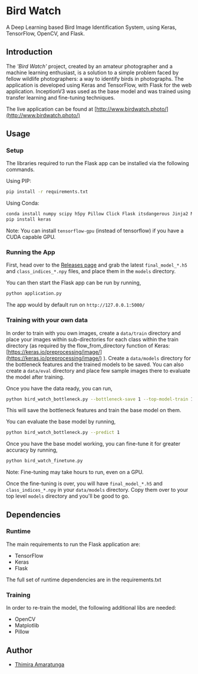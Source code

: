 # Bird Watch

A Deep Learning based Bird Image Identification System, using Keras, TensorFlow, OpenCV, and Flask.

## Introduction

The *'Bird Watch'* project, created by an amateur photographer and a machine learning enthusiast, is a solution to a simple problem faced by fellow wildlife photographers: a way to identify birds in photographs. The application is developed using Keras and TensorFlow, with Flask for the web application. InceptionV3 was used as the base model and was trained using transfer learning and fine-tuning techniques.

The live application can be found at [http://www.birdwatch.photo/](http://www.birdwatch.photo/)

## Usage

### Setup

The libraries required to run the Flask app can be installed via the following commands.

Using PIP:
```bash
pip install -r requirements.txt
```

Using Conda:
```bash
conda install numpy scipy h5py Pillow Click Flask itsdangerous Jinja2 MarkupSafe Werkzeug tensorflow
pip install keras
```

Note: You can install `tensorflow-gpu` (instead of tensorflow) if you have a CUDA capable GPU.

### Running the App

First, head over to the [Releases page](https://github.com/Thimira/bird_watch/releases/latest) and grab the latest `final_model_*.h5` and `class_indices_*.npy` files, and place them in the `models` directory.

You can then start the Flask app can be run by running,

```bash
python application.py
```

The app would by default run on `http://127.0.0.1:5000/`

### Training with your own data

In order to train with you own images, create a `data/train` directory and place your images within sub-directories for each class within the train directory (as required by the flow_from_directory function of Keras: [https://keras.io/preprocessing/image/](https://keras.io/preprocessing/image/) ). Create a `data/models` directory for the bottleneck features and the trained models to be saved. You can also create a `data/eval` directory and place few sample images there to evaluate the model after training.

Once you have the data ready, you can run,

```bash
python bird_watch_bottleneck.py --bottleneck-save 1 --top-model-train 1
```

This will save the bottleneck features and train the base model on them.

You can evaluate the base model by running,

```bash
python bird_watch_bottleneck.py --predict 1
```

Once you have the base model working, you can fine-tune it for greater accuracy by running,

```bash
python bird_watch_finetune.py
```

Note: Fine-tuning may take hours to run, even on a GPU.

Once the fine-tuning is over, you will have `final_model_*.h5` and `class_indices_*.npy` in your `data/models` directory. Copy them over to your top level `models` directory and you'll be good to go.

## Dependencies

### Runtime

The main requirements to run the Flask application are:

- TensorFlow
- Keras
- Flask

The full set of runtime dependencies are in the requirements.txt

### Training

In order to re-train the model, the following additional libs are needed:

- OpenCV
- Matplotlib
- Pillow

## Author

  - [Thimira Amaratunga](https://github.com/Thimira)